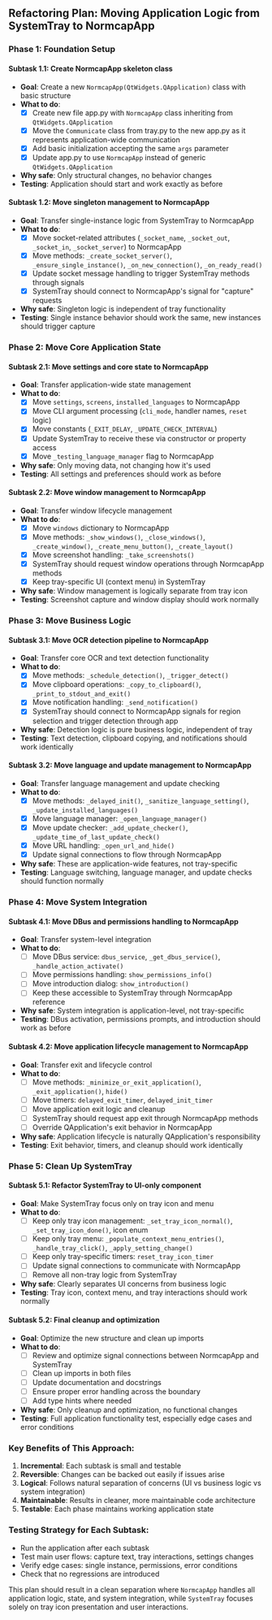## Refactoring Plan: Moving Application Logic from SystemTray to NormcapApp

### **Phase 1: Foundation Setup**

#### **Subtask 1.1: Create NormcapApp skeleton class**
- **Goal**: Create a new `NormcapApp(QtWidgets.QApplication)` class with basic structure
- **What to do**:
  - [x] Create new file app.py with `NormcapApp` class inheriting from `QtWidgets.QApplication`
  - [x] Move the `Communicate` class from tray.py to the new app.py as it represents application-wide communication
  - [x] Add basic initialization accepting the same `args` parameter
  - [x] Update app.py to use `NormcapApp` instead of generic `QtWidgets.QApplication`
- **Why safe**: Only structural changes, no behavior changes
- **Testing**: Application should start and work exactly as before

#### **Subtask 1.2: Move singleton management to NormcapApp**
- **Goal**: Transfer single-instance logic from SystemTray to NormcapApp
- **What to do**:
  - [x] Move socket-related attributes (`_socket_name`, `_socket_out`, `_socket_in`, `_socket_server`) to NormcapApp
  - [x] Move methods: `_create_socket_server()`, `_ensure_single_instance()`, `_on_new_connection()`, `_on_ready_read()`
  - [x] Update socket message handling to trigger SystemTray methods through signals
  - [x] SystemTray should connect to NormcapApp's signal for "capture" requests
- **Why safe**: Singleton logic is independent of tray functionality
- **Testing**: Single instance behavior should work the same, new instances should trigger capture

### **Phase 2: Move Core Application State**

#### **Subtask 2.1: Move settings and core state to NormcapApp**
- **Goal**: Transfer application-wide state management
- **What to do**:
  - [x] Move `settings`, `screens`, `installed_languages` to NormcapApp
  - [x] Move CLI argument processing (`cli_mode`, handler names, `reset` logic)
  - [x] Move constants (`_EXIT_DELAY`, `_UPDATE_CHECK_INTERVAL`)
  - [x] Update SystemTray to receive these via constructor or property access
  - [x] Move `_testing_language_manager` flag to NormcapApp
- **Why safe**: Only moving data, not changing how it's used
- **Testing**: All settings and preferences should work as before

#### **Subtask 2.2: Move window management to NormcapApp**
- **Goal**: Transfer window lifecycle management
- **What to do**:
  - [x] Move `windows` dictionary to NormcapApp
  - [x] Move methods: `_show_windows()`, `_close_windows()`, `_create_window()`, `_create_menu_button()`, `_create_layout()`
  - [x] Move screenshot handling: `_take_screenshots()`
  - [x] SystemTray should request window operations through NormcapApp methods
  - [x] Keep tray-specific UI (context menu) in SystemTray
- **Why safe**: Window management is logically separate from tray icon
- **Testing**: Screenshot capture and window display should work normally

### **Phase 3: Move Business Logic**

#### **Subtask 3.1: Move OCR detection pipeline to NormcapApp**
- **Goal**: Transfer core OCR and text detection functionality
- **What to do**:
  - [x] Move methods: `_schedule_detection()`, `_trigger_detect()`
  - [x] Move clipboard operations: `_copy_to_clipboard()`, `_print_to_stdout_and_exit()`
  - [x] Move notification handling: `_send_notification()`
  - [x] SystemTray should connect to NormcapApp signals for region selection and trigger detection through app
- **Why safe**: Detection logic is pure business logic, independent of tray
- **Testing**: Text detection, clipboard copying, and notifications should work identically

#### **Subtask 3.2: Move language and update management to NormcapApp**
- **Goal**: Transfer language management and update checking
- **What to do**:
  - [x] Move methods: `_delayed_init()`, `_sanitize_language_setting()`, `_update_installed_languages()`
  - [x] Move language manager: `_open_language_manager()`
  - [x] Move update checker: `_add_update_checker()`, `_update_time_of_last_update_check()`
  - [x] Move URL handling: `_open_url_and_hide()`
  - [x] Update signal connections to flow through NormcapApp
- **Why safe**: These are application-wide features, not tray-specific
- **Testing**: Language switching, language manager, and update checks should function normally

### **Phase 4: Move System Integration**

#### **Subtask 4.1: Move DBus and permissions handling to NormcapApp**
- **Goal**: Transfer system-level integration
- **What to do**:
  - [ ] Move DBus service: `dbus_service`, `_get_dbus_service()`, `_handle_action_activate()`
  - [ ] Move permissions handling: `show_permissions_info()`
  - [ ] Move introduction dialog: `show_introduction()`
  - [ ] Keep these accessible to SystemTray through NormcapApp reference
- **Why safe**: System integration is application-level, not tray-specific
- **Testing**: DBus activation, permissions prompts, and introduction should work as before

#### **Subtask 4.2: Move application lifecycle management to NormcapApp**
- **Goal**: Transfer exit and lifecycle control
- **What to do**:
  - [ ] Move methods: `_minimize_or_exit_application()`, `_exit_application()`, `hide()`
  - [ ] Move timers: `delayed_exit_timer`, `delayed_init_timer`
  - [ ] Move application exit logic and cleanup
  - [ ] SystemTray should request app exit through NormcapApp methods
  - [ ] Override QApplication's exit behavior in NormcapApp
- **Why safe**: Application lifecycle is naturally QApplication's responsibility
- **Testing**: Exit behavior, timers, and cleanup should work identically

### **Phase 5: Clean Up SystemTray**

#### **Subtask 5.1: Refactor SystemTray to UI-only component**
- **Goal**: Make SystemTray focus only on tray icon and menu
- **What to do**:
  - [ ] Keep only tray icon management: `_set_tray_icon_normal()`, `_set_tray_icon_done()`, icon enum
  - [ ] Keep only tray menu: `_populate_context_menu_entries()`, `_handle_tray_click()`, `_apply_setting_change()`
  - [ ] Keep only tray-specific timers: `reset_tray_icon_timer`
  - [ ] Update signal connections to communicate with NormcapApp
  - [ ] Remove all non-tray logic from SystemTray
- **Why safe**: Clearly separates UI concerns from business logic
- **Testing**: Tray icon, context menu, and tray interactions should work normally

#### **Subtask 5.2: Final cleanup and optimization**
- **Goal**: Optimize the new structure and clean up imports
- **What to do**:
  - [ ] Review and optimize signal connections between NormcapApp and SystemTray
  - [ ] Clean up imports in both files
  - [ ] Update documentation and docstrings
  - [ ] Ensure proper error handling across the boundary
  - [ ] Add type hints where needed
- **Why safe**: Only cleanup and optimization, no functional changes
- **Testing**: Full application functionality test, especially edge cases and error conditions

### **Key Benefits of This Approach:**

1. **Incremental**: Each subtask is small and testable
2. **Reversible**: Changes can be backed out easily if issues arise
3. **Logical**: Follows natural separation of concerns (UI vs business logic vs system integration)
4. **Maintainable**: Results in cleaner, more maintainable code architecture
5. **Testable**: Each phase maintains working application state

### **Testing Strategy for Each Subtask:**
- Run the application after each subtask
- Test main user flows: capture text, tray interactions, settings changes
- Verify edge cases: single instance, permissions, error conditions
- Check that no regressions are introduced

This plan should result in a clean separation where `NormcapApp` handles all application logic, state, and system integration, while `SystemTray` focuses solely on tray icon presentation and user interactions.
